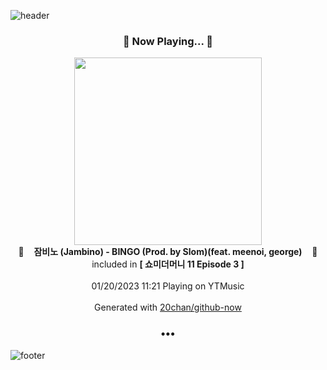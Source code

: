 ![header](https://capsule-render.vercel.app/api?type=wave&height=170&section=header&text=Hi.%20I'm%20SHIFT&fontColor=090707&fontAlignX=45&fontAlignY=65&fontSize=100)

<h3 align="center">🎵 Now Playing... 🎵</h3>
<p align="center">
  <a href="https://music.youtube.com/watch?v=b67TS-VXV0o">
    <img width="300" src="https://lh3.googleusercontent.com/eD_ulzogePPUMMBrAqWfCS1B2y7AR31AG0jzsuFU8L6u6vZv7jyF9h2P_HPhB7KubrnF1LzqaN_vq73M">
  </a>
  <br>
  🎵&nbsp&nbsp&nbsp <b>잠비노 (Jambino) - BINGO (Prod. by Slom)(feat. meenoi, george)</b> &nbsp&nbsp&nbsp🎵
  <br>
  included in <b>[ 쇼미더머니 11 Episode 3 ]</b>
  
  <br />
  <br />
  01/20/2023 11:21 Playing on YTMusic
  <br />
  <br />
  Generated with <a href="https://github.com/20chan/github-now">20chan/github-now</a>
</p>

<h3 align="center">•••</h3>

![footer](https://capsule-render.vercel.app/api?type=wave&height=150&section=footer)
